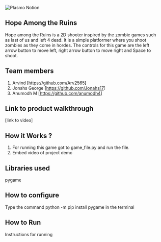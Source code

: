 ![Plasmo Notion](https://user-images.githubusercontent.com/64391274/219694678-8f1a2829-b0b2-41de-9152-4c4a4e43c2d5.png)



## Hope Among the Ruins
Hope among the Ruins is a 2D shooter inspired by the zombie games such as last of us and left 4 dead.
It is a simple platformer where you shoot zombies as they come in hordes. 
The controls for this game are the left arrow button to move left, right arrow button to move right and Space to shoot.


## Team members
1. Arvind [https://github.com/Arv2565]
2. Jonahs George [https://github.com/Jonahs17]
3. Anumodh M [https://github.com/anumodh4]
## Link to product walkthrough
[link to video]
## How it Works ?
1. For running this game got to game_file.py and run the file.
2. Embed video of project demo
## Libraries used
pygame
## How to configure
Type the command python -m pip install pygame in the terminal
## How to Run
Instructions for running
